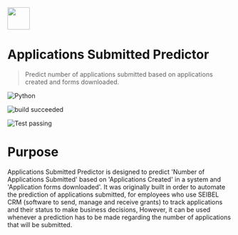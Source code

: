 
   <img src="https://user-images.githubusercontent.com/47875071/99720236-76f45480-2a7b-11eb-8387-2a1dd3e9818e.png" width="50"> 
   
# Applications Submitted Predictor
> Predict number of applications submitted based on applications created and forms downloaded.

![Python](https://img.shields.io/badge/npm%20package-v1-brightgreen.svg)

   ![build succeeded](https://img.shields.io/badge/build-succeeded-brightgreen.svg)

   ![Test passing](https://img.shields.io/badge/Python-brightgreen.svg)


# Purpose

Applications Submitted Predictor is designed to predict 'Number of Applications Submitted' based on 'Applications Created' in a system and  'Application forms downloaded'. It was originally built in order to automate the prediction of applications submitted, for employees who use SEIBEL CRM (software to send, manage and receive grants) to track applications and their status to make business decisions, However, it can be used whenever a prediction has to be made regarding the number of applications that will be submitted.
